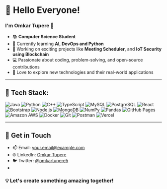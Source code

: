 # 👋 Hello Everyone!

### I'm Omkar Tupere 🌟
- 📚 **Computer Science Student**
- 🌱 Currently learning **AI, DevOps and Python**
- 🔭 Working on exciting projects like **Meeting Scheduler**, and **IoT Security using Blockchain**
- 💻 Passionate about coding, problem-solving, and open-source contributions
- 📖 Love to explore new technologies and their real-world applications

---

## 🚀 Tech Stack:

![Java](https://img.shields.io/badge/Java-%23ED8B00.svg?style=flat&logo=java&logoColor=white)
![Python](https://img.shields.io/badge/Python-%2314354C.svg?style=flat&logo=python&logoColor=white)
![C++](https://img.shields.io/badge/C++-%2300599C.svg?style=flat&logo=c%2B%2B&logoColor=white)
![TypeScript](https://img.shields.io/badge/TypeScript-%23007ACC.svg?style=flat&logo=typescript&logoColor=white)
![MySQL](https://img.shields.io/badge/MySQL-%2300f.svg?style=flat&logo=mysql&logoColor=white)
![PostgreSQL](https://img.shields.io/badge/PostgreSQL-%23336791.svg?style=flat&logo=postgresql&logoColor=white)
![React](https://img.shields.io/badge/React-%2361DAFB.svg?style=flat&logo=react&logoColor=black)
![Bootstrap](https://img.shields.io/badge/Bootstrap-%237952B3.svg?style=flat&logo=bootstrap&logoColor=white)
![Node.js](https://img.shields.io/badge/Node.js-%23339933.svg?style=flat&logo=node.js&logoColor=white)
![MongoDB](https://img.shields.io/badge/MongoDB-%2347A248.svg?style=flat&logo=mongodb&logoColor=white)
![NumPy](https://img.shields.io/badge/NumPy-%23013243.svg?style=flat&logo=numpy&logoColor=white)
![Pandas](https://img.shields.io/badge/Pandas-%23150458.svg?style=flat&logo=pandas&logoColor=white)
![GitHub Pages](https://img.shields.io/badge/GitHub_Pages-%23181717.svg?style=flat&logo=github&logoColor=white)
![Amazon AWS](https://img.shields.io/badge/Amazon_AWS-%23232F3E.svg?style=flat&logo=amazon-aws&logoColor=white)
![Docker](https://img.shields.io/badge/Docker-%232496ED.svg?style=flat&logo=docker&logoColor=white)
![Git](https://img.shields.io/badge/Git-%23F05033.svg?style=flat&logo=git&logoColor=white)
![Postman](https://img.shields.io/badge/Postman-%23FF6C37.svg?style=flat&logo=postman&logoColor=white)
![Vercel](https://img.shields.io/badge/Vercel-%23000000.svg?style=flat&logo=vercel&logoColor=white)

---

## 📝 Get in Touch
- 📫 Email: [your.email@example.com](mailto:your.omkartupere7176@gmail.com)
- 🌐 LinkedIn: [Omkar Tupere](https://www.linkedin.com/in/omkar-tupere/)
- 🐦 Twitter: [@omkartupere5](https://x.com/omkartupere5)
- 
### 💡 Let's create something amazing together!


